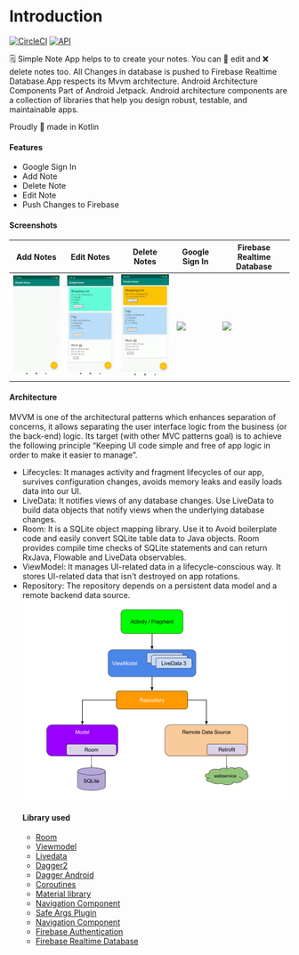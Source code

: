 # Introduction

<a href="https://circleci.com/gh/DavidEdwards/mvvm-example" rel="nofollow"><img src="https://camo.githubusercontent.com/8bcd2a6949804ef9f16e822984794564127f9aae/68747470733a2f2f636972636c6563692e636f6d2f67682f4461766964456477617264732f6d76766d2d6578616d706c652e7376673f7374796c653d73766726636972636c652d746f6b656e3d32613338646336323061396133313636366661646236366565326366396633383237343936326338" alt="CircleCI" data-canonical-src="https://circleci.com/gh/DavidEdwards/mvvm-example.svg?style=svg&amp;circle-token=2a38dc620a9a31666fadb66ee2cf9f38274962c8" style="max-width:100%;"></a>   <a target="_blank" rel="noopener noreferrer" href="https://camo.githubusercontent.com/94a7fdde39447afc77c39c944b11c42a7bee5237/68747470733a2f2f696d672e736869656c64732e696f2f62616467652f4150492d31372532422d627269676874677265656e2e737667"><img src="https://camo.githubusercontent.com/94a7fdde39447afc77c39c944b11c42a7bee5237/68747470733a2f2f696d672e736869656c64732e696f2f62616467652f4150492d31372532422d627269676874677265656e2e737667" alt="API" data-canonical-src="https://img.shields.io/badge/API-17%2B-brightgreen.svg" style="max-width:100%;"></a>

🗒️ Simple Note App helps to to create your notes. You can 📝 edit and ❌ delete notes too. All Changes in database is pushed to Firebase Realtime Database.App respects its Mvvm architecture. Android Architecture Components
Part of Android Jetpack. Android architecture components are a collection of libraries that help 
you design robust, testable, and maintainable apps. 

Proudly 💪 made in Kotlin

<h4>Features</h4>
<ul>
    <li>Google Sign In</li>
  <li>Add Note</li>
   <li>Delete Note</li>
   <li>Edit Note</li>
    <li>Push Changes to Firebase</li>
  </ul>


<h4>Screenshots</h4>
<table>
<thead>
<tr>
<th align="center">Add Notes</th>
<th align="center">Edit Notes</th>
<th align="center">Delete Notes</th>
    <th align="center">Google Sign In</th>
    <th align="center">Firebase Realtime Database</th>
</tr>
</thead>
<tbody>
<tr>
<td> <img src="app/src/main/res/drawable/add.gif" width="150" ></td>
<td> <img src="app/src/main/res/drawable/edit2.gif" width="150" ></td>
<td> <img src="app/src/main/res/drawable/delete.gif" width="150" ></td>
    <td> <img src="app/src/main/res/drawable/Screenshot_2020-02-24-14-09-33-108_com.smartappworld.savynotes.jpg" width="150"</td>
        <td> <img src="app/src/main/res/drawable/Screenshot 2020-02-24 at 2.57.09 PM.png" width="150" ></td>
    
</tr>
</tbody>
</table>


<h4>Architecture</h4>

MVVM is one of the architectural patterns which enhances separation of concerns, it allows
separating the user interface logic from the business (or the back-end) logic. Its target 
(with other MVC patterns goal) is to achieve the following principle “Keeping UI code simple 
and free of app logic in order to make it easier to manage”.

<ul>
<li>Lifecycles: It manages activity and fragment lifecycles of our app, survives configuration changes,
avoids memory leaks and easily loads data into our UI.</li>
<li>LiveData: It notifies views of any database changes. Use LiveData to build data objects that notify views when
the underlying database changes.</li>
<li>Room: It is a SQLite object mapping library. Use it to Avoid boilerplate code and easily 
convert SQLite table data to Java objects. Room provides compile time checks of SQLite statements
and can return RxJava, Flowable and LiveData observables.</li>
<li>ViewModel: It manages UI-related data in a lifecycle-conscious way. It stores UI-related data
that isn't destroyed on app rotations.</li>
<li>Repository: The repository depends on a persistent data model and a remote backend data source.</li>

<img src="app/src/main/res/drawable/arc.png" width="700" >
<br>


 <h4>Library used</h4>
<ul>
<li><a href="https://developer.android.com/topic/libraries/architecture/room" target="_blank">Room</a></li>
<li><a href="https://developer.android.com/topic/libraries/architecture/viewmodel" target="_blank">Viewmodel</a></li>
<li><a href="https://developer.android.com/topic/libraries/architecture/livedata">Livedata</a></li>
<li><a href="https://github.com/google/dagger" target="_blank">Dagger2</a></li>
<li><a href="https://github.com/google/dagger" target="_blank">Dagger Android</a></li>
<li><a href="https://developer.android.com/kotlin/coroutines" target="_blank">Coroutines</a></li>
<li><a href="https://material.io/develop/android/docs/getting-started/" target="_blank">Material library</a></li>
<li><a href="https://developer.android.com/guide/navigation/navigation-getting-started" target="_blank">Navigation Component</a></li>
  <li><a href="https://developer.android.com/guide/navigation/navigation-pass-data" target="_blank">Safe Args Plugin</a></li>
  <li><a href="https://developer.android.com/guide/navigation/navigation-getting-started" target="_blank">Navigation Component</a></li>
  <li><a href="https://firebase.google.com/docs/auth/?gclid=CjwKCAiAhc7yBRAdEiwAplGxXxl-B9A4ZbUFSdwERC9l-8m5z4Ln74f8gn0PN7fl0D_Ljw321cBXNhoCDwYQAvD_BwE" target="_blank">Firebase Authentication</a></li>
  <li><a href="https://firebase.google.com/docs/database" target="_blank">Firebase Realtime Database</a></li>
  
  
  
</ul>


